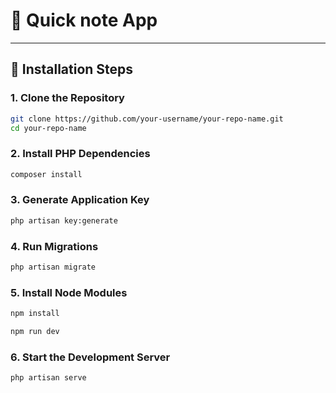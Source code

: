 # 🚀 Quick note App

---

## 🔧 Installation Steps

### 1. Clone the Repository

```bash
git clone https://github.com/your-username/your-repo-name.git
cd your-repo-name
```

### 2. Install PHP Dependencies

```bash
composer install
```

### 3. Generate Application Key

```bash
php artisan key:generate
```

### 4. Run Migrations

```bash
php artisan migrate
```

### 5. Install Node Modules

```bash
npm install
```

```bash
npm run dev
```

### 6. Start the Development Server

```bash
php artisan serve
```
